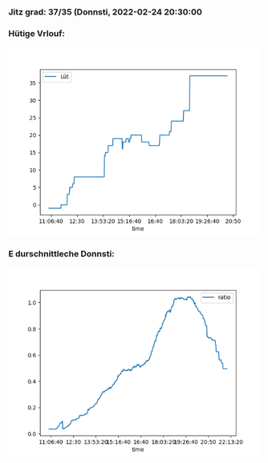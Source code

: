 ### Jitz grad: 37/35 (Donnsti, 2022-02-24 20:30:00

### Hütige Vrlouf:
![Graph](Today.png)

### E durschnittleche Donnsti:
![Graph](Donnsti.png)